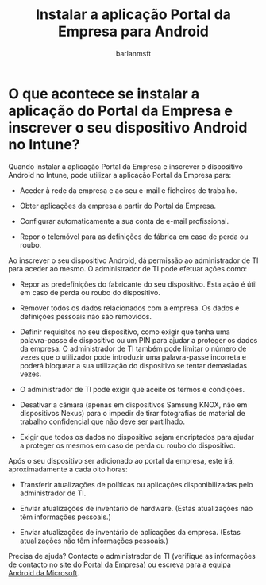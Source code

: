 ﻿---
title: "Instalar a aplicação Portal da Empresa para Android"
description: 
keywords: 
author: barlanmsft
ms.author: barlan
manager: angrobe
ms.date: 03/30/2017
ms.topic: article
ms.prod: 
ms.service: microsoft-intune
ms.technology: 
ms.assetid: d22f5aea-7be4-419b-b51b-a522ca037b69
searchScope:
- User help
ROBOTS: 
ms.reviewer: arnab
ms.suite: ems
ms.custom: intune-enduser
ms.translationtype: Human Translation
ms.sourcegitcommit: 9ff1adae93fe6873f5551cf58b1a2e89638dee85
ms.openlocfilehash: 31e51e6fdf1bcbb17243425b69108ab433eb57c0
ms.contentlocale: pt-pt
ms.lasthandoff: 05/23/2017


---

# <a name="what-happens-if-you-install-the-company-portal-app-and-enroll-your-android-device-in-intune"></a>O que acontece se instalar a aplicação do Portal da Empresa e inscrever o seu dispositivo Android no Intune?

Quando instalar a aplicação Portal da Empresa e inscrever o dispositivo Android no Intune, pode utilizar a aplicação Portal da Empresa para:

-   Aceder à rede da empresa e ao seu e-mail e ficheiros de trabalho.

-   Obter aplicações da empresa a partir do Portal da Empresa.

-   Configurar automaticamente a sua conta de e-mail profissional.

-   Repor o telemóvel para as definições de fábrica em caso de perda ou roubo.

Ao inscrever o seu dispositivo Android, dá permissão ao administrador de TI para aceder ao mesmo. O administrador de TI pode efetuar ações como:

-   Repor as predefinições do fabricante do seu dispositivo. Esta ação é útil em caso de perda ou roubo do dispositivo.

-   Remover todos os dados relacionados com a empresa. Os dados e definições pessoais não são removidos.

-   Definir requisitos no seu dispositivo, como exigir que tenha uma palavra-passe de dispositivo ou um PIN para ajudar a proteger os dados da empresa. O administrador de TI também pode limitar o número de vezes que o utilizador pode introduzir uma palavra-passe incorreta e poderá bloquear a sua utilização do dispositivo se tentar demasiadas vezes.

-   O administrador de TI pode exigir que aceite os termos e condições.

-   Desativar a câmara (apenas em dispositivos Samsung KNOX, não em dispositivos Nexus) para o impedir de tirar fotografias de material de trabalho confidencial que não deve ser partilhado.

-   Exigir que todos os dados no dispositivo sejam encriptados para ajudar a proteger os mesmos em caso de perda ou roubo do dispositivo.

Após o seu dispositivo ser adicionado ao portal da empresa, este irá, aproximadamente a cada oito horas:

-   Transferir atualizações de políticas ou aplicações disponibilizadas pelo administrador de TI.

-   Enviar atualizações de inventário de hardware. (Estas atualizações não têm informações pessoais.)

-   Enviar atualizações de inventário de aplicações da empresa. (Estas atualizações não têm informações pessoais.)

Precisa de ajuda? Contacte o administrador de TI (verifique as informações de contacto no [site do Portal da Empresa](http://portal.manage.microsoft.com)) ou escreva para a <a href="mailto:wintunedroidfbk@microsoft.com?subject=I'm having trouble installing the Company Portal app on my Android device&body=Describe the issue you're experiencing here.">equipa Android da Microsoft</a>.

